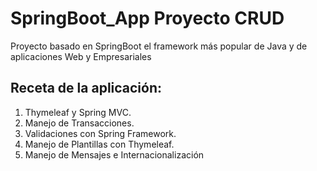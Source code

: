 # SpringBoot_App Proyecto CRUD

Proyecto basado en SpringBoot el framework más popular de Java y de aplicaciones Web y Empresariales

 ## Receta de la aplicación:

 1.    Thymeleaf y Spring MVC.
 2.    Manejo de Transacciones.
 3.    Validaciones con Spring Framework.
 4.    Manejo de Plantillas con Thymeleaf.
 5.    Manejo de Mensajes e Internacionalización
